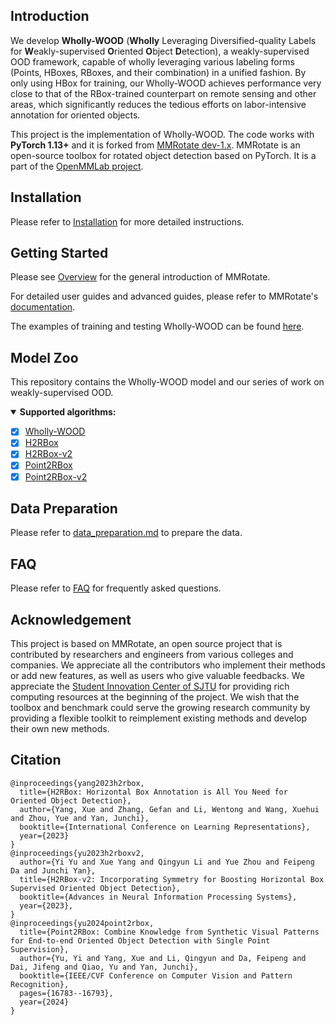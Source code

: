 ## Introduction
We develop **Wholly-WOOD** (**Wholly** Leveraging Diversified-quality Labels for **W**eakly-supervised **O**riented **O**bject **D**etection), a weakly-supervised OOD framework, capable of wholly leveraging various labeling forms (Points, HBoxes, RBoxes, and their combination) in a unified fashion. By only using HBox for training, our Wholly-WOOD achieves performance very close to that of the RBox-trained counterpart on remote sensing and other areas, which significantly reduces the tedious efforts on labor-intensive annotation for oriented objects.

This project is the implementation of Wholly-WOOD. The code works with **PyTorch 1.13+** and it is forked from [MMRotate dev-1.x](https://github.com/open-mmlab/mmrotate/tree/dev-1.x). MMRotate is an open-source toolbox for rotated object detection based on PyTorch. It is a part of the [OpenMMLab project](https://github.com/open-mmlab).

## Installation
Please refer to [Installation](https://mmrotate.readthedocs.io/en/1.x/get_started.html) for more detailed instructions.

## Getting Started
Please see [Overview](https://mmrotate.readthedocs.io/en/1.x/overview.html) for the general introduction of MMRotate. 

For detailed user guides and advanced guides, please refer to MMRotate's [documentation](https://mmrotate.readthedocs.io/en/1.x/).

The examples of training and testing Wholly-WOOD can be found [here](configs/whollywood/README.md).

## Model Zoo
This repository contains the Wholly-WOOD model and our series of work on weakly-supervised OOD.

<details open>
<summary><b>Supported algorithms:</b></summary>

- [x] [Wholly-WOOD](configs/whollywood/README.md)
- [x] [H2RBox](configs/h2rbox/README.md)
- [x] [H2RBox-v2](configs/h2rbox_v2/README.md)
- [x] [Point2RBox](configs/point2rbox/README.md)
- [x] [Point2RBox-v2](configs/point2rbox_v2/README.md)

</details>

## Data Preparation
Please refer to [data_preparation.md](tools/data/README.md) to prepare the data.

## FAQ
Please refer to [FAQ](docs/en/notes/faq.md) for frequently asked questions.

## Acknowledgement
This project is based on MMRotate, an open source project that is contributed by researchers and engineers from various colleges and companies. We appreciate all the contributors who implement their methods or add new features, as well as users who give valuable feedbacks. We appreciate the [Student Innovation Center of SJTU](https://www.si.sjtu.edu.cn/) for providing rich computing resources at the beginning of the project. We wish that the toolbox and benchmark could serve the growing research community by providing a flexible toolkit to reimplement existing methods and develop their own new methods.

## Citation
```
@inproceedings{yang2023h2rbox,
  title={H2RBox: Horizontal Box Annotation is All You Need for Oriented Object Detection},
  author={Yang, Xue and Zhang, Gefan and Li, Wentong and Wang, Xuehui and Zhou, Yue and Yan, Junchi},
  booktitle={International Conference on Learning Representations},
  year={2023}
}
@inproceedings{yu2023h2rboxv2,
  author={Yi Yu and Xue Yang and Qingyun Li and Yue Zhou and Feipeng Da and Junchi Yan},
  title={H2RBox-v2: Incorporating Symmetry for Boosting Horizontal Box Supervised Oriented Object Detection}, 
  booktitle={Advances in Neural Information Processing Systems},
  year={2023},
}
@inproceedings{yu2024point2rbox,
  title={Point2RBox: Combine Knowledge from Synthetic Visual Patterns for End-to-end Oriented Object Detection with Single Point Supervision},
  author={Yu, Yi and Yang, Xue and Li, Qingyun and Da, Feipeng and Dai, Jifeng and Qiao, Yu and Yan, Junchi},
  booktitle={IEEE/CVF Conference on Computer Vision and Pattern Recognition},
  pages={16783--16793},
  year={2024}
}
```



